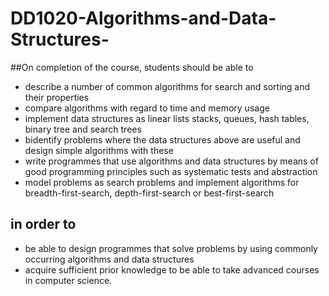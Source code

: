 # DD1020-Algorithms-and-Data-Structures-

##On completion of the course, students should be able to

- describe a number of common algorithms for search and sorting and their properties
- compare algorithms with regard to time and memory usage
- implement data structures as linear lists stacks, queues, hash tables, binary tree and search trees
- bidentify problems where the data structures above are useful and design simple algorithms with these
- write programmes that use algorithms and data structures by means of good programming principles such as systematic tests and abstraction
- model problems as search problems and implement algorithms for breadth-first-search, depth-first-search or best-first-search
 
## in order to

- be able to design programmes that solve problems by using commonly occurring algorithms and data structures
- acquire sufficient prior knowledge to be able to take advanced courses in computer science.

